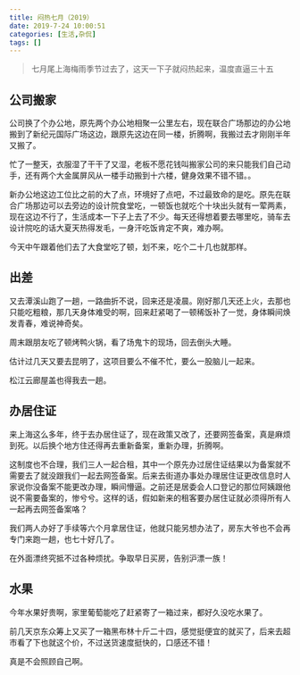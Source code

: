 ```yaml
---
title: 闷热七月（2019）
date: 2019-7-24 10:00:51
categories: [生活,杂侃]
tags: []
---
```


> 七月尾上海梅雨季节过去了，这天一下子就闷热起来，温度直逼三十五

## 公司搬家
公司换了个办公地，原先两个办公地相聚一公里左右，现在联合广场那边的办公地搬到了新纪元国际广场这边，跟原先这边在同一楼，折腾啊，我搬过去才刚刚半年又搬了。

忙了一整天，衣服湿了干干了又湿，老板不愿花钱叫搬家公司的来只能我们自己动手，还有两个大金属屏风从一楼手动搬到十六楼，健身效果不错不错。。

新办公地这边工位比之前的大了点，环境好了点吧，不过最致命的是吃。原先在联合广场那边可以去旁边的设计院食堂吃，一顿饭也就吃个十块出头就有一荤两素，现在这边不行了，生活成本一下子上去了不少。每天还得想着要去哪里吃，骑车去设计院吃的话大夏天热得发毛，一身汗吃饭肯定不爽，难办啊。

今天中午跟着他们去了大食堂吃了顿，划不来，吃个二十几也就那样。

## 出差
又去潭溪山跑了一趟，一路曲折不说，回来还是凌晨。刚好那几天还上火，去那也只能吃粗粮，那几天身体难受的啊，回来赶紧喝了一顿稀饭补了一觉，身体瞬间焕发青春，难说神奇矣。

周末跟朋友吃了顿烤鸭火锅，看了场鬼卞的现场，回去倒头大睡。

估计过几天又要去昆明了，这项目要么不催不忙，要么一股脑儿一起来。

松江云廊屋盖也得我去一趟。

## 办居住证
来上海这么多年，终于去办居住证了，现在政策又改了，还要网签备案，真是麻烦到死。以后换个地方住还得再去重新备案，重新办理，折腾啊。

这制度也不合理，我们三人一起合租，其中一个原先办过居住证结果以为备案就不需要去了就没跟我们一起去网签备案。后来去街道办事处办理居住证更改信息时人家说你没备案不能更改办理，瞬间懵逼。之前还是居委会人口登记的那位阿姨跟他说不需要备案的，惨兮兮。这样的话，假如新来的租客要办居住证就必须得所有人一起再去网签备案咯？

我们两人办好了手续等六个月拿居住证，他就只能另想办法了，房东大爷也不会再专门来跑一趟，也七十好几了。

在外面漂终究抵不过各种烦扰。争取早日买房，告别沪漂一族！

## 水果
今年水果好贵啊，家里葡萄能吃了赶紧寄了一箱过来，都好久没吃水果了。

前几天京东众筹上又买了一箱黑布林十斤二十四，感觉挺便宜的就买了，后来去超市看了下也就这个价，不过送货速度挺快的，口感还不错！

真是不会照顾自己啊。
